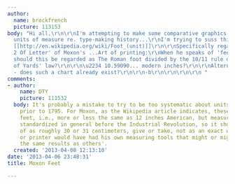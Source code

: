 ```yaml
---
author:
  name: brockfrench
  picture: 113153
body: "Hi all,\r\n\r\nI'm attempting to make some comparative graphics of various
  units of measure re. type-making history...\r\nI'm trying to suss this out with
  [[http://en.wikipedia.org/wiki/Foot_(unit)]]\r\n\r\nSpecifically regarding '&para;
  2 Of Letter' of Moxon's ...Art of printing:\r\nWhen he speaks of 'feet' in 1683,
  should this be regarded as The Roman foot divided by the 10/11 rule of the 'Composition
  of Yards' law?\r\n\r\n\u2234 10.59090... modern inches?\r\n\r\nAlternately, preferably
  - does such a chart already exist?\r\n\r\n-b\r\n\r\n\r\n\r\n "
comments:
- author:
    name: DTY
    picture: 111532
  body: It's probably a mistake to try to be too systematic about units of measure
    prior to 1795. For Moxon, as the Wikipedia article indicates, these would be English
    feet, i.e., more or less the same as 12 inches American, but measures were less
    standardized in general before the Industrial Revolution, so it should be thought
    of as roughly 30 or 31 centimeters, give or take, not as an exact unit. Each typefounder
    or printer would have had his own measuring tools that might or might not give
    the same results as others'.
  created: '2013-04-08 12:13:10'
date: '2013-04-06 23:48:31'
title: Moxon Feet

---
```

